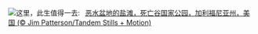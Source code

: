 ![](https://www.bing.com/th?id=OHR.DeathValleySalt_ZH-CN8438207719_UHD.jpg&w=1000)这里，此生值得一去:&nbsp;&ensp;[恶水盆地的盐滩，死亡谷国家公园，加利福尼亚州，美国 (© Jim Patterson/Tandem Stills + Motion)](https://www.bing.com/th?id=OHR.DeathValleySalt_ZH-CN8438207719_UHD.jpg)
<br><br/>
